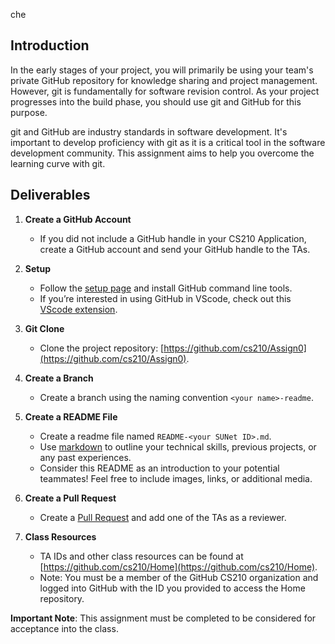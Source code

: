 che
## Introduction
In the early stages of your project, you will primarily be using your team's private GitHub repository for knowledge sharing and project management. However, git is fundamentally for software revision control. As your project progresses into the build phase, you should use git and GitHub for this purpose.

git and GitHub are industry standards in software development. It's important to develop proficiency with git as it is a critical tool in the software development community. This assignment aims to help you overcome the learning curve with git.

## Deliverables

1. **Create a GitHub Account**
   - If you did not include a GitHub handle in your CS210 Application, create a GitHub account and send your GitHub handle to the TAs.

2. **Setup**
   - Follow the [setup page](https://docs.github.com/en/get-started/quickstart/set-up-git) and install GitHub command line tools. 
   - If you’re interested in using GitHub in VScode, check out this [VScode extension](https://vscode.github.com/).

3. **Git Clone**
   - Clone the project repository: [https://github.com/cs210/Assign0](https://github.com/cs210/Assign0).

4. **Create a Branch**
   - Create a branch using the naming convention `<your name>-readme`.

5. **Create a README File**
   - Create a readme file named `README-<your SUNet ID>.md`.
   - Use [markdown](https://docs.github.com/en/get-started/writing-on-github/getting-started-with-writing-and-formatting-on-github) to outline your technical skills, previous projects, or any past experiences.
   - Consider this README as an introduction to your potential teammates! Feel free to include images, links, or additional media.

6. **Create a Pull Request**
   - Create a [Pull Request](https://docs.github.com/en/pull-requests/collaborating-with-pull-requests/proposing-changes-to-your-work-with-pull-requests/creating-a-pull-request) and add one of the TAs as a reviewer.

7. **Class Resources**
   - TA IDs and other class resources can be found at [https://github.com/cs210/Home](https://github.com/cs210/Home).
   - Note: You must be a member of the GitHub CS210 organization and logged into GitHub with the ID you provided to access the Home repository.

**Important Note**: This assignment must be completed to be considered for acceptance into the class.
